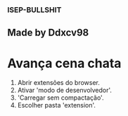 ### ISEP-BULLSHIT
## Made by Ddxcv98
# Avança cena chata

1. Abrir extensões do browser.
2. Ativar 'modo de desenvolvedor'.
3. 'Carregar sem compactação'.
4. Escolher pasta 'extension'.